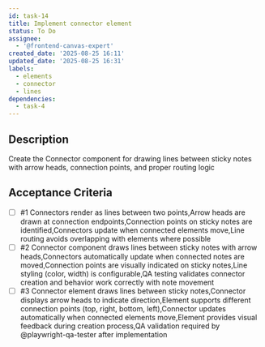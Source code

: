 ```yaml
---
id: task-14
title: Implement connector element
status: To Do
assignee:
  - '@frontend-canvas-expert'
created_date: '2025-08-25 16:11'
updated_date: '2025-08-25 16:31'
labels:
  - elements
  - connector
  - lines
dependencies:
  - task-4
---
```


## Description

Create the Connector component for drawing lines between sticky notes with arrow
heads, connection points, and proper routing logic

## Acceptance Criteria

<!-- AC:BEGIN -->

- [ ] #1 Connectors render as lines between two points,Arrow heads are drawn at
      connection endpoints,Connection points on sticky notes are
      identified,Connectors update when connected elements move,Line routing
      avoids overlapping with elements where possible
- [ ] #2 Connector component draws lines between sticky notes with arrow
      heads,Connectors automatically update when connected notes are
      moved,Connection points are visually indicated on sticky notes,Line
      styling (color, width) is configurable,QA testing validates connector
      creation and behavior work correctly with note movement
- [ ] #3 Connector element draws lines between sticky notes,Connector displays
    arrow heads to indicate direction,Element supports different connection
    points (top, right, bottom, left),Connector updates automatically when
    connected elements move,Element provides visual feedback during creation
    process,QA validation required by @playwright-qa-tester after implementation
<!-- AC:END -->
